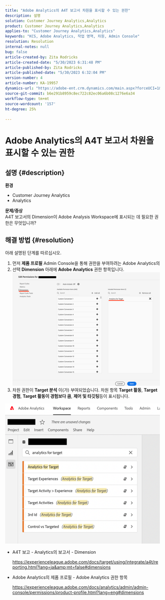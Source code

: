```yaml
---
title: "Adobe Analytics의 A4T 보고서 차원을 표시할 수 있는 권한"
description: 설명
solution: Customer Journey Analytics,Analytics
product: Customer Journey Analytics,Analytics
applies-to: "Customer Journey Analytics,Analytics"
keywords: "KCS, Adobe Analytics, 작업 영역, 차원, Admin Console"
resolution: Resolution
internal-notes: null
bug: false
article-created-by: Zita Rodricks
article-created-date: "5/30/2023 6:31:48 PM"
article-published-by: Zita Rodricks
article-published-date: "5/30/2023 6:32:04 PM"
version-number: 4
article-number: KA-19957
dynamics-url: "https://adobe-ent.crm.dynamics.com/main.aspx?forceUCI=1&pagetype=entityrecord&etn=knowledgearticle&id=fc20e539-18ff-ed11-8f6e-6045bd006b25"
source-git-commit: b6e291b8959c8ec722c82ec06a6b08c1276e6a34
workflow-type: tm+mt
source-wordcount: '157'
ht-degree: 25%

---
```


# Adobe Analytics의 A4T 보고서 차원을 표시할 수 있는 권한

## 설명 {#description}

<b>환경</b>
- Customer Journey Analytics
- Analytics

<b>문제/증상</b><br>A4T 보고서의 Dimension이 Adobe Analysis Workspace에 표시되는 데 필요한 권한은 무엇입니까?

## 해결 방법 {#resolution}

아래 설명된 단계를 따르십시오.
1. 먼저 <b>제품 프로필</b> Admin Console을 통해 권한을 부여하려는 Adobe Analytics의
2. 선택 <b>Dimension</b> 아래에 <b>Adobe Analytics</b> 권한 항목입니다.\
   ![](assets/123b13c2-bb08-ed11-82e4-00224809a4ae.png)
3. 차원 권한이 <b>Target 분석</b> 이(가) 부여되었습니다. 차원 항목 <b>Target 활동</b>, <b>Target 경험</b>, <b>Target 활동이 경험보다 큼</b>, <b>제어 및 타깃팅</b>등이 표시됩니다.


![](assets/8b0bbd95-f4f5-ec11-bb3d-000d3a5b0d3b.png)

- A4T 보고 - Analytics의 보고서 - Dimension

   https://experienceleague.adobe.com/docs/target/using/integrate/a4t/reporting.html?lang=ja&amp;mt=false#dimensions
- Adobe Analytics의 제품 프로필 - Adobe Analytics 권한 항목

   https://experienceleague.adobe.com/docs/analytics/admin/admin-console/permissions/product-profile.html?lang=eng#dimensions

